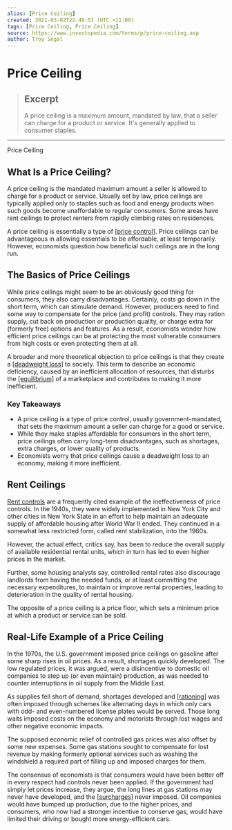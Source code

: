 ```yaml
---
alias: [Price Ceiling]
created: 2021-03-02T22:49:51 (UTC +11:00)
tags: [Price Ceiling, Price Ceiling]
source: https://www.investopedia.com/terms/p/price-ceiling.asp
author: Troy Segal
---
```


# Price Ceiling

> ## Excerpt
> A price ceiling is a maximum amount, mandated by law, that a seller can charge for a product or service. It's generally applied to consumer staples.

---

Price Ceiling
## What Is a Price Ceiling?

A price ceiling is the mandated maximum amount a seller is allowed to charge for a product or service. Usually set by law, price ceilings are typically applied only to staples such as food and energy products when such goods become unaffordable to regular consumers. Some areas have rent ceilings to protect renters from rapidly climbing rates on residences.

A price ceiling is essentially a type of [[price control]](https://www.investopedia.com/terms/p/price-controls.asp). Price ceilings can be advantageous in allowing essentials to be affordable, at least temporarily. However, economists question how beneficial such ceilings are in the long run.

## The Basics of Price Ceilings

While price ceilings might seem to be an obviously good thing for consumers, they also carry disadvantages. Certainly, costs go down in the short term, which can stimulate demand. However, producers need to find some way to compensate for the price (and profit) controls. They may ration supply, cut back on production or production quality, or charge extra for (formerly free) options and features. As a result, economists wonder how efficient price ceilings can be at protecting the most vulnerable consumers from high costs or even protecting them at all.

A broader and more theoretical objection to price ceilings is that they create a [[deadweight loss]](https://www.investopedia.com/terms/d/deadweightloss.asp) to society. This term to describe an economic deficiency, caused by an inefficient allocation of resources, that disturbs the [[equilibrium]](https://www.investopedia.com/terms/e/equilibrium.asp) of a marketplace and contributes to making it more inefficient.

### Key Takeaways

-   A price ceiling is a type of price control, usually government-mandated, that sets the maximum amount a seller can charge for a good or service.
-   While they make staples affordable for consumers in the short term, price ceilings often carry long-term disadvantages, such as shortages, extra charges, or lower quality of products.
-   Economists worry that price ceilings cause a deadweight loss to an economy, making it more inefficient.

## Rent Ceilings

[Rent controls](https://www.investopedia.com/terms/r/rent-control.asp) are a frequently cited example of the ineffectiveness of price controls. In the 1940s, they were widely implemented in New York City and other cities in New York State in an effort to help maintain an adequate supply of affordable housing after World War II ended. They continued in a somewhat less restricted form, called rent stabilization, into the 1960s.

However, the actual effect, critics say, has been to reduce the overall supply of available residential rental units, which in turn has led to even higher prices in the market.

Further, some housing analysts say, controlled rental rates also discourage landlords from having the needed funds, or at least committing the necessary expenditures, to maintain or improve rental properties, leading to deterioration in the quality of rental housing.

The opposite of a price ceiling is a price floor, which sets a minimum price at which a product or service can be sold.

## Real-Life Example of a Price Ceiling

In the 1970s, the U.S. government imposed price ceilings on gasoline after some sharp rises in oil prices. As a result, shortages quickly developed. The low regulated prices, it was argued, were a disincentive to domestic oil companies to step up (or even maintain) production, as was needed to counter interruptions in oil supply from the Middle East.

As supplies fell short of demand, shortages developed and [[rationing]](https://www.investopedia.com/terms/r/rationing.asp) was often imposed through schemes like alternating days in which only cars with odd- and even-numbered license plates would be served. Those long waits imposed costs on the economy and motorists through lost wages and other negative economic impacts.

The supposed economic relief of controlled gas prices was also offset by some new expenses. Some gas stations sought to compensate for lost revenue by making formerly optional services such as washing the windshield a required part of filling up and imposed charges for them.

The consensus of economists is that consumers would have been better off in every respect had controls never been applied. If the government had simply let prices increase, they argue, the long lines at gas stations may never have developed, and the [[surcharges]](https://www.investopedia.com/terms/s/surcharge.asp) never imposed. Oil companies would have bumped up production, due to the higher prices, and consumers, who now had a stronger incentive to conserve gas, would have limited their driving or bought more energy-efficient cars.
